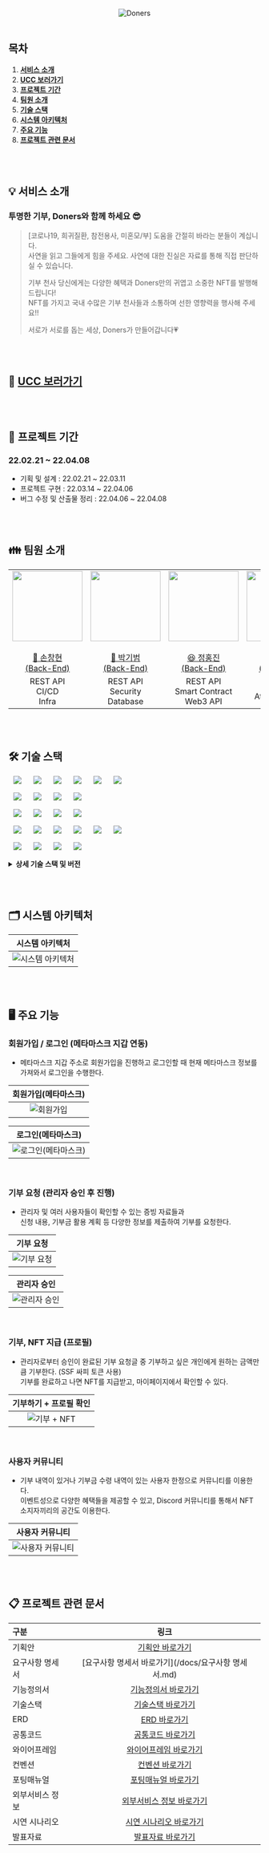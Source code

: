 <div align="center">
  <br />
  <img src="./readme_assets/doners_intro.png" alt="Doners" />
  <br />
  <br />
</div>

## 목차

1. [**서비스 소개**](#1)
2. [**UCC 보러가기**](#2)
3. [**프로젝트 기간**](#3)
4. [**팀원 소개**](#4)
5. [**기술 스택**](#5)
6. [**시스템 아키텍처**](#6)
7. [**주요 기능**](#7)
8. [**프로젝트 관련 문서**](#8)

<br/><br/>

<div id="1"></div>

## 💡 서비스 소개

### 투명한 기부, Doners와 함께 하세요 😎

> [코로나19, 희귀질환, 참전용사, 미혼모/부]  도움을 간절히 바라는 분들이 계십니다. <br/>
> 사연을 읽고 그들에게 힘을 주세요. 사연에 대한 진실은 자료를 통해 직접 판단하실 수 있습니다. <br/>
> 
> 기부 천사 당신에게는 다양한 혜택과 Doners만의 귀엽고 소중한 NFT를 발행해 드립니다! <br/>
> NFT를 가지고 국내 수많은 기부 천사들과 소통하며 선한 영향력을 행사해 주세요!! <br/>
>
> 서로가 서로를 돕는 세상, Doners가 만들어갑니다💗

<br/><br/>

<div id="2"></div>

## 🎥 [UCC 보러가기](https://www.youtube.com/watch?v=CcpQOXdwyJ0)


<br/><br/>

<div id="3"></div>

## 📆 프로젝트 기간
### 22.02.21 ~ 22.04.08
- 기획 및 설계 : 22.02.21 ~ 22.03.11
- 프로젝트 구현 : 22.03.14 ~ 22.04.06
- 버그 수정 및 산출물 정리 : 22.04.06 ~ 22.04.08


<br/><br/>

<div id="4"></div>

## 👪 팀원 소개
<table>
    <tr>
        <td height="140px" align="center"> <a href="https://github.com/changhyuns">
            <img src="https://avatars.githubusercontent.com/changhyuns" width="140px" /> <br><br> 👑 손창현 <br>(Back-End) </a> <br></td>
        <td height="140px" align="center"> <a href="https://github.com/kibum414">
            <img src="https://avatars.githubusercontent.com/kibum414" width="140px" /> <br><br> 🙂 박기범 <br>(Back-End) </a> <br></td>
        <td height="140px" align="center"> <a href="https://github.com/JeongHongJin">
            <img src="https://avatars.githubusercontent.com/JeongHongJin" width="140px" /> <br><br> 😆 정홍진 <br>(Back-End) </a> <br></td>
        <td height="140px" align="center"> <a href="https://github.com/thdalstn6352">
            <img src="https://avatars.githubusercontent.com/thdalstn6352" width="140px" /> <br><br> 😁 송민수 <br>(Front-End) </a> <br></td>
        <td height="140px" align="center"> <a href="https://github.com/eazae">
            <img src="https://avatars.githubusercontent.com/eazae" width="140px" /> <br><br> 🙄 신지우 <br>(Front-End) </a> <br></td>
        <td height="140px" align="center"> <a href="https://github.com/j-ij-i">
            <img src="https://avatars.githubusercontent.com/j-ij-i" width="140px" /> <br><br> 😶 이선민 <br>(Front-End) </a> <br></td>
    </tr>
    <tr>
        <td align="center">REST API<br/>CI/CD<br/>Infra<br/></td>
        <td align="center">REST API<br/>Security<br/>Database<br/></td>
        <td align="center">REST API<br/>Smart Contract<br/>Web3 API<br/></td>
        <td align="center">UI/UX<br/>Atomic Design<br/></td>
        <td align="center">UI/UX<br/>NFT Contract<br/>Web3 API<br/></td>
        <td align="center">UI/UX<br/><br/></td>
    </tr>
</table>

<br/><br/>

<div id="5"></div>

## 🛠️ 기술 스택
<img src="https://img.shields.io/badge/Java-007396?style=for-the-badge&logo=Java&logoColor=#007396" style="height : auto; margin-left : 10px; margin-right : 10px;"/> <img src="https://img.shields.io/badge/Gradle-02303A?style=for-the-badge&logo=Gradle&logoColor=white" style="height : auto; margin-left : 10px; margin-right : 10px;"/> <img src="https://img.shields.io/badge/Spring Boot-6DB33F?style=for-the-badge&logo=Spring Boot&logoColor=white" style="height : auto; margin-left : 10px; margin-right : 10px;"/> <img src="https://img.shields.io/badge/Spring Security-6DB33F?style=for-the-badge&logo=Spring Security&logoColor=white" style="height : auto; margin-left : 10px; margin-right : 10px;"/>  <img src="https://img.shields.io/badge/Swagger-85EA2D?style=for-the-badge&logo=Swagger&logoColor=black" style="height : auto; margin-left : 10px; margin-right : 10px;"/> <img src="https://img.shields.io/badge/JSON Web Tokens-000000?style=for-the-badge&logo=JSON Web Tokens&logoColor=white" style="height : auto; margin-left : 10px; margin-right : 10px;"/> <br>

<img src="https://img.shields.io/badge/Solidity-363636?style=for-the-badge&logo=Solidity&logoColor=#363636" style="height : auto; margin-left : 10px; margin-right : 10px;"/> <img src="https://img.shields.io/badge/Ethereum-3C3C3D?style=for-the-badge&logo=Ethereum&logoColor=#3C3C3D" style="height : auto; margin-left : 10px; margin-right : 10px;"/> <img src="https://img.shields.io/badge/Web3.js-F16822?style=for-the-badge&logo=Web3.js&logoColor=white" style="height : auto; margin-left : 10px; margin-right : 10px;"/> <img src="https://img.shields.io/badge/JavaScript-F7DF1E?style=for-the-badge&logo=JavaScript&logoColor=white" style="height : auto; margin-left : 10px; margin-right : 10px;"/>  <br>

<img src="https://img.shields.io/badge/Node.js-339939?style=for-the-badge&logo=Node.js&logoColor=white" style="height : auto; margin-left : 10px; margin-right : 10px;"/> <img src="https://img.shields.io/badge/React-61DAFB?style=for-the-badge&logo=React&logoColor=black" style="height : auto; margin-left : 10px; margin-right : 10px;"/> <img src="https://img.shields.io/badge/TypeScript-3178C6?style=for-the-badge&logo=TypeScript&logoColor=white" style="height : auto; margin-left : 10px; margin-right : 10px;"/> <img src="https://img.shields.io/badge/PostCSS-DD3A0A?style=for-the-badge&logo=PostCss&logoColor=white" style="height : auto; margin-left : 10px; margin-right : 10px;"/> <br>

<img src="https://img.shields.io/badge/Nginx-009639?style=for-the-badge&logo=NGINX&logoColor=white" style="height : auto; margin-left : 10px; margin-right : 10px;"/> <img src="https://img.shields.io/badge/Docker-2496ED?style=for-the-badge&logo=Docker&logoColor=white" style="height : auto; margin-left : 10px; margin-right : 10px;"/> <img src="https://img.shields.io/badge/Jenkins-D24939?style=for-the-badge&logo=Jenkins&logoColor=white" style="height : auto; margin-left : 10px; margin-right : 10px;"/> <img src="https://img.shields.io/badge/MySQL-4479A1?style=for-the-badge&logo=MySQL&logoColor=white" style="height : auto; margin-left : 10px; margin-right : 10px;"/> <img src="https://img.shields.io/badge/Ubuntu-E95420?style=for-the-badge&logo=Ubuntu&logoColor=white" style="height : auto; margin-left : 10px; margin-right : 10px;"/> <img src="https://img.shields.io/badge/Amazon S3-FA5858?style=for-the-badge&logo=Amazon S3&logoColor=white" style="height : auto; margin-left : 10px; margin-right : 10px;"/> <br>

<img src="https://img.shields.io/badge/Jira-0052CC?style=for-the-badge&logo=Jira&logoColor=white" style="height : auto; margin-left : 10px; margin-right : 10px;"/> <img src="https://img.shields.io/badge/GitLab-FCA121?style=for-the-badge&logo=GitLab&logoColor=white" style="height : auto; margin-left : 10px; margin-right : 10px;"/> <img src="https://img.shields.io/badge/Notion-000000?style=for-the-badge&logo=Notion&logoColor=white" style="height : auto; margin-left : 10px; margin-right : 10px;"/> <img src="https://img.shields.io/badge/Mattermost-0058CC?style=for-the-badge&logo=Mattermost&logoColor=white" style="height : auto; margin-left : 10px; margin-right : 10px;"/> <br>

<details><summary> <b> 상세 기술 스택 및 버전</b> </summary>

| 범위           | 기술 스택       | 상세               | 버전        |
| -------------- | --------------- | ------------------ | ----------- |
| **공통**           | 버전 컨트롤     | Gitlab             |             |
|                | 이슈 관리       | Jira               |             |
|                | 커뮤니케이션    | Mattermost, Notion |             |
| **BackEnd**        | DB              | MySQL              | 5.7         |
|                | JDK             | Zulu               | 8.33.0.1    |
|                | spring          | spring boot        | 2.6.4       |
|                | IDE             | Eclipse            | JEE 2020-06 |
|                |                 | Intellij           | 2021.03     |
|                | 빌드 툴         | Gradle             | 7.3.3       |
| **FrontEnd**       | HTML5           |                    |             |
|                | CSS3            |                    |             |
|                | JavaScript(ES6) |                    |             |
|                | TypeScript      |                    |             |
|                | React           | React              | 17.0.2      |
|                | React           | Recoil             | 0.6.1       |
|                | IDE             | Visual Studio Code |             |
|                | React           | PostCSS            |             |
| **Server**         | 서버            | AWS EC2            |             |
| **DevOps**         | CI/CD           | Docker             |             |
|                | CI/CD           | Jenkins            |             |
| **Smart-Contract** | Solidity        | Solidity           | ^0.8.0      |
|                | Truffle         | Truffle            | 5.5.6       |
|                | Web3.js         | Web3.js            | 1.7.1       |

</details>

<br/><br/>

<div id="6"></div>

## 🗂️ 시스템 아키텍처

|                              시스템 아키텍처                       |
| :---------------------------------------------------------------------------: |
|  <img src="./readme_assets/architecture.png" alt="시스템 아키텍처" />  |

<br/><br/>

<div id="7"></div>

## 🖥️ 주요 기능 

### 회원가입 / 로그인 (메타마스크 지갑 연동)
- 메타마스크 지갑 주소로 회원가입을 진행하고 
  로그인할 때 현재 메타마스크 정보를 가져와서 로그인을 수행한다.

|                              회원가입(메타마스크)                       |
| :---------------------------------------------------------------------------: |
|  <img src="./readme_assets/signup.gif" alt="회원가입" />  |

|                              로그인(메타마스크)                       |
| :---------------------------------------------------------------------------: |
|  <img src="./readme_assets/metamask_login.gif" alt="로그인(메타마스크)" />  |

<br/>

### 기부 요청 (관리자 승인 후 진행)
- 관리자 및 여러 사용자들이 확인할 수 있는 증빙 자료들과 <br>
  신청 내용, 기부금 활용 계획 등 다양한 정보를 제출하여 기부를 요청한다.

|                              기부 요청                       |
| :---------------------------------------------------------------------------: |
|  <img src="./readme_assets/donation.gif" alt="기부 요청" />  |

|                              관리자 승인                       |
| :---------------------------------------------------------------------------: |
|  <img src="./readme_assets/admin.gif" alt="관리자 승인" />  |

<br/>

### 기부, NFT 지급 (프로필)
- 관리자로부터 승인이 완료된 기부 요청글 중 기부하고 싶은 개인에게 원하는 금액만큼 기부한다. (SSF 싸피 토큰 사용)  <br>
  기부를 완료하고 나면 NFT를 지급받고, 마이페이지에서 확인할 수 있다.

|                              기부하기 + 프로필 확인                       |
| :---------------------------------------------------------------------------: |
|  <img src="./readme_assets/donate.gif" alt="기부 + NFT" />  |

<br/>

### 사용자 커뮤니티
- 기부 내역이 있거나 기부금 수령 내역이 있는 사용자 한정으로 커뮤니티를 이용한다. <br>
  이벤트성으로 다양한 혜택들을 제공할 수 있고, Discord 커뮤니티를 통해서 NFT 소지자끼리의 공간도 이용한다.

|                              사용자 커뮤니티                       |
| :---------------------------------------------------------------------------: |
|  <img src="./readme_assets/community.gif" alt="사용자 커뮤니티" />  |

<br/><br/>


<div id="8"></div>

## 📋 프로젝트 관련 문서
|  구분  |  링크  |
| :--------------- | :---------------: |
| 기획안 | [기획안 바로가기](/docs/기획안.md) |
| 요구사항 명세서 | [요구사항 명세서 바로가기](/docs/요구사항 명세서.md) |
| 기능정의서 | [기능정의서 바로가기](/docs/기능정의서.md) |
| 기술스택 | [기술스택 바로가기](/docs/기술스택.md) |
| ERD | [ERD 바로가기](/docs/ERD.md) |
| 공통코드 | [공통코드 바로가기](/docs/공통코드.md) |
| 와이어프레임 | [와이어프레임 바로가기](/docs/와이어프레임.md) |
| 컨벤션 | [컨벤션 바로가기](/docs/컨벤션.md) |
| 포팅매뉴얼 | [포팅매뉴얼 바로가기](/exec/서울_4반_A404_포팅매뉴얼.pdf) |
| 외부서비스 정보 | [외부서비스 정보 바로가기](/exec/서울_4반_A404_외부서비스정보.pdf) |
| 시연 시나리오 | [시연 시나리오 바로가기](/exec/서울_4반_A404_시연시나리오.pdf) |
| 발표자료 | [발표자료 바로가기](/docs/서울_4반_A404_발표자료.pdf) |
